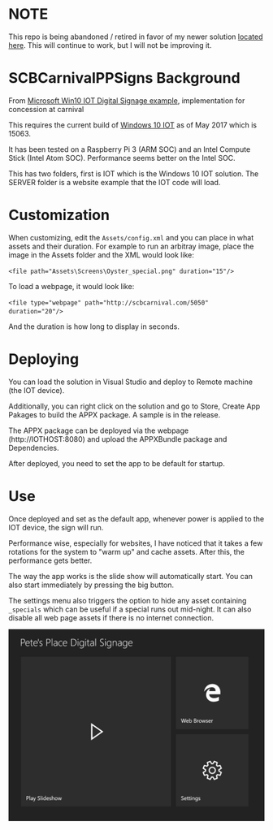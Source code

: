 # NOTE
This repo is being abandoned / retired in favor of my newer solution [located here](https://github.com/graboskyc/CarniDigiSign_IOT). This will continue to work, but I will not be improving it.

# SCBCarnivalPPSigns Background
From [Microsoft Win10 IOT Digital Signage example](https://github.com/ms-iot/samples/tree/develop/DigitalSign), implementation for concession at carnival

This requires the current build of [Windows 10 IOT](https://developer.microsoft.com/en-us/windows/iot/getstarted) as of May 2017 which is 15063. 

It has been tested on a Raspberry Pi 3 (ARM SOC) and an Intel Compute Stick (Intel Atom SOC). Performance seems better on the Intel SOC.

This has two folders, first is IOT which is the Windows 10 IOT solution. The SERVER folder is a website example that the IOT code will load.

# Customization
When customizing, edit the `Assets/config.xml` and you can place in what assets and their duration. For example to run an arbitray image, place the image in the Assets folder and the XML would look like:

`<file path="Assets\Screens\Oyster_special.png" duration="15"/>`

To load a webpage, it would look like:

`<file type="webpage" path="http://scbcarnival.com/5050" duration="20"/>`

And the duration is how long to display in seconds.

# Deploying
You can load the solution in Visual Studio and deploy to Remote machine (the IOT device). 

Additionally, you can right click on the solution and go to Store, Create App Pakages to build the APPX package. A sample is in the release.

The APPX package can be deployed via the webpage (http://IOTHOST:8080) and upload the APPXBundle package and Dependencies.

After deployed, you need to set the app to be default for startup.

# Use
Once deployed and set as the default app, whenever power is applied to the IOT device, the sign will run.

Performance wise, especially for websites, I have noticed that it takes a few rotations for the system to "warm up" and cache assets. After this, the performance gets better.

The way the app works is the slide show will automatically start. You can also start immediately by pressing the big button. 

The settings menu also triggers the option to hide any asset containing `_specials` which can be useful if a special runs out mid-night. It can also disable all web page assets if there is no internet connection. 

![screenshot 1](Screenshots/MainPage.jpg)
